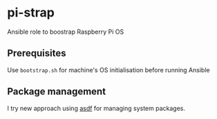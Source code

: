 [asdf]: https://github.com/asdf-vm/asdf

pi-strap
=========

Ansible role to boostrap Raspberry Pi OS

Prerequisites
-------------

Use `bootstrap.sh` for machine's OS initialisation before running Ansible

Package management
------------------

I try new approach using [asdf] for managing system packages.
